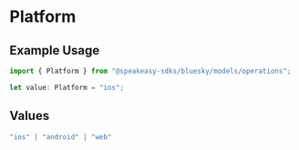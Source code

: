 # Platform

## Example Usage

```typescript
import { Platform } from "@speakeasy-sdks/bluesky/models/operations";

let value: Platform = "ios";
```

## Values

```typescript
"ios" | "android" | "web"
```